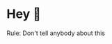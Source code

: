 # Hey 🎉
Rule: Don't tell anybody about this

<!-- <Posts/> -->
<!-- <Posts page="posts" /> -->
<Posts page="posts"/>
